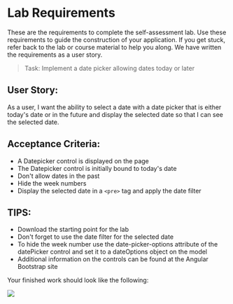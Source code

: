 # Lab Requirements

These are the requirements to complete the self-assessment lab. Use these requirements to guide the construction of your application. If you get stuck, refer back to the lab or course material to help you along. We have written the requirements as a user story.

> Task: Implement a date picker allowing dates today or later

## User Story:

As a user, I want the ability to select a date with a date picker that is either today's date or in the future and display the selected date so that I can see the selected date.

## Acceptance Criteria:

- A Datepicker control is displayed on the page
- The Datepicker control is initially bound to today's date
- Don't allow dates in the past
- Hide the week numbers
- Display the selected date in a `<pre>` tag and apply the date filter

## TIPS:

- Download the starting point for the lab
- Don't forget to use the date filter for the selected date
- To hide the week number use the date-picker-options attribute of the datePicker control and set it to a dateOptions object on the model
- Additional information on the controls can be found at the Angular Bootstrap site

Your finished work should look like the following:

![](https://cursos.bsgrupo.com/assets/courseware/v1/6d6fe9ca46bce698b7124d8f1f3ac2e1/asset-v1:Microsoft+DEV221x+2018_T1+type@asset+block/module-3-self-assessment-lab-complete.png)